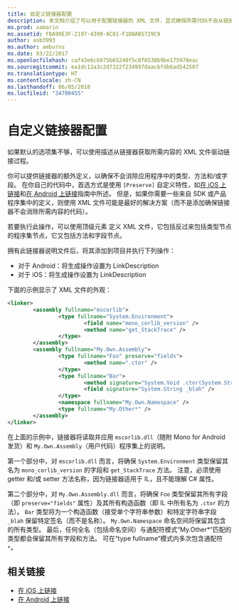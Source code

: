```yaml
---
title: 自定义链接器配置
description: 本文档介绍了可以用于配置链接器的 XML 文件，显式确保所需代码不会从链接的应用程序中消除。
ms.prod: xamarin
ms.assetid: F8A99E3F-2197-4399-AC81-F1DBAB5729C9
author: asb3993
ms.author: amburns
ms.date: 03/22/2017
ms.openlocfilehash: caf43e6cb975b65240f5c0f8538b9be175978eac
ms.sourcegitcommit: ea1dc12a3c2d7322f234997daacbfdb6ad542507
ms.translationtype: HT
ms.contentlocale: zh-CN
ms.lasthandoff: 06/05/2018
ms.locfileid: "34780455"
---
```

# <a name="custom-linker-configuration"></a>自定义链接器配置

如果默认的选项集不够，可以使用描述从链接器获取所需内容的 XML 文件驱动链接过程。

你可以提供链接器的额外定义，以确保不会消除应用程序中的类型、方法和/或字段。 在你自己的代码中，首选方式是使用 `[Preserve]` 自定义特性，如[在 iOS 上链接](~/ios/deploy-test/linker.md)和[在 Android 上链接](~/android/deploy-test/linker.md)指南中所述。
但是，如果你需要一些来自 SDK 或产品程序集中的定义，则使用 XML 文件可能是最好的解决方案（而不是添加确保链接器不会消除所需内容的代码）。

若要执行此操作，可以使用顶级元素 <linker> 定义 XML 文件，它包括反过来包括类型节点的程序集节点，它又包括方法和字段节点。

拥有此链接器说明文件后，将其添加到项目并执行下列操作：

-  对于 Android：将生成操作设置为 LinkDescription
-  对于 iOS：将生成操作设置为 LinkDescription


下面的示例显示了 XML 文件的外观：

```xml
<linker>
        <assembly fullname="mscorlib">
                <type fullname="System.Environment">
                        <field name="mono_corlib_version" />
                        <method name="get_StackTrace" />
                </type>
        </assembly>
        <assembly fullname="My.Own.Assembly">
                <type fullname="Foo" preserve="fields">
                        <method name=".ctor" />
                </type>
                <type fullname="Bar">
                        <method signature="System.Void .ctor(System.String)" />
                        <field signature="System.String _blah" />
                </type>
                <namespace fullname="My.Own.Namespace" />
                <type fullname="My.Other*" />
        </assembly>
</linker>
```

在上面的示例中，链接器将读取并应用 `mscorlib.dll`（随附 Mono for Android 发货）和 `My.Own.Assembly`（用户代码）程序集上的说明。

第一个部分中，对 `mscorlib.dll` 而言，将确保 `System.Environment` 类型保留其名为 `mono_corlib_version` 的字段和 `get_StackTrace` 方法。
注意，必须使用 getter 和/或 setter 方法名称，因为链接器适用于 IL，且不能理解 C# 属性。

第二个部分中，对 `My.Own.Assembly.dll` 而言，将确保 `Foo` 类型保留其所有字段（即 `preserve="fields"` 属性）及其所有构造函数（即 IL 中所有名为 `.ctor` 的方法）。 `Bar` 类型将为一个构造函数（接受单个字符串参数）和特定字符串字段 `_blah` 保留特定签名（而不是名称）。
`My.Own.Namespace` 命名空间将保留其包含的所有类型。
最后，任何全名（包括命名空间）与通配符模式“My.Other\*”匹配的类型都会保留其所有字段和方法。 可在“type fullname”模式内多次包含通配符 `*`。



## <a name="related-links"></a>相关链接

- [在 iOS 上链接](~/ios/deploy-test/linker.md)
- [在 Android 上链接](~/android/deploy-test/linker.md)
